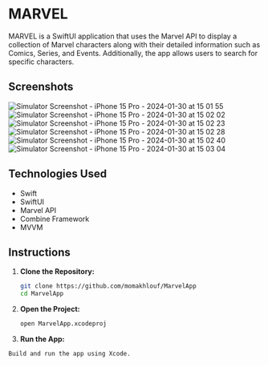 
# MARVEL

MARVEL is a SwiftUI application that uses the Marvel API to display a collection of Marvel characters along with their detailed information such as Comics, Series, and Events. Additionally, the app allows users to search for specific characters.

## Screenshots

![Simulator Screenshot - iPhone 15 Pro - 2024-01-30 at 15 01 55](https://github.com/momakhlouf/MarvelApp/assets/45856711/a81b5421-d9fc-4f41-8a79-e014f5fd6ecd)
![Simulator Screenshot - iPhone 15 Pro - 2024-01-30 at 15 02 02](https://github.com/momakhlouf/MarvelApp/assets/45856711/719dd7a5-6fab-45ca-8667-e43a522199ff)
![Simulator Screenshot - iPhone 15 Pro - 2024-01-30 at 15 02 23](https://github.com/momakhlouf/MarvelApp/assets/45856711/3399377d-1c75-454c-a68f-9132758735d9)
![Simulator Screenshot - iPhone 15 Pro - 2024-01-30 at 15 02 28](https://github.com/momakhlouf/MarvelApp/assets/45856711/0008d5df-89fb-40ec-80d6-d9297948bb76)
![Simulator Screenshot - iPhone 15 Pro - 2024-01-30 at 15 02 40](https://github.com/momakhlouf/MarvelApp/assets/45856711/554dbb83-3a4b-4d2c-815d-2b1186a59d85)
![Simulator Screenshot - iPhone 15 Pro - 2024-01-30 at 15 03 04](https://github.com/momakhlouf/MarvelApp/assets/45856711/a09b327d-21c7-4ede-9c8d-084573b7fb02)

## Technologies Used
* Swift
* SwiftUI
* Marvel API
* Combine Framework
* MVVM

## Instructions

1. **Clone the Repository:**
   ```bash
   git clone https://github.com/momakhlouf/MarvelApp
   cd MarvelApp


2. **Open the Project:**
   ```bash
   open MarvelApp.xcodeproj

3. **Run the App:**
 ```bash
Build and run the app using Xcode.
